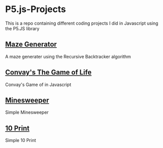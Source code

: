 # P5.js-Projects
This is a repo containing different coding projects I did in Javascript using the P5.JS library

## [Maze Generator](https://burgerbob00.github.io/P5.js-Projects/MazeGenerator/)
A maze generater using the Recursive Backtracker algorithm

## [Convay's The Game of Life](https://burgerbob00.github.io/P5.js-Projects/The%20Game%20Of%20Life/)
Convay's Game of in Javascript

## [Minesweeper](https://burgerbob00.github.io/P5.js-Projects/Minesweeper/)
Simple Minesweeper

## [10 Print](https://burgerbob00.github.io/P5.js-Projects/10%20print/)
Simple 10 Print
